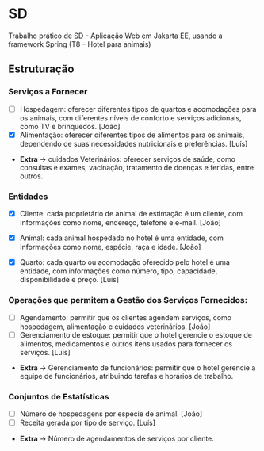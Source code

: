 # SD
Trabalho prático de SD - Aplicação Web em Jakarta EE, usando a framework Spring (T8 – Hotel para animais)

## Estruturação 

### Serviços a Fornecer
- [ ] Hospedagem: oferecer diferentes tipos de quartos e acomodações para os animais, com diferentes níveis de conforto e serviços adicionais, como TV e brinquedos. [João]
- [x] Alimentação: oferecer diferentes tipos de alimentos para os animais, dependendo de suas necessidades nutricionais e preferências. [Luís]
- **Extra** -> cuidados Veterinários: oferecer serviços de saúde, como consultas e exames, vacinação, tratamento de doenças e feridas, entre outros.

### Entidades
- [x] Cliente: cada proprietário de animal de estimação é um cliente, com informações como nome, endereço, telefone e e-mail. [João]
- [x] Animal: cada animal hospedado no hotel é uma entidade, com informações como nome, espécie, raça e idade. [João]
- [x] Quarto: cada quarto ou acomodação oferecido pelo hotel é uma entidade, com informações como número, tipo, capacidade, disponibilidade e preço. [Luís]


### Operações que permitem a Gestão dos Serviços Fornecidos:
- [ ] Agendamento: permitir que os clientes agendem serviços, como hospedagem, alimentação e cuidados veterinários. [João]
- [ ] Gerenciamento de estoque: permitir que o hotel gerencie o estoque de alimentos, medicamentos e outros itens usados ​​para fornecer os serviços. [Luís]
- **Extra** -> Gerenciamento de funcionários: permitir que o hotel gerencie a equipe de funcionários, atribuindo tarefas e horários de trabalho.


### Conjuntos de Estatísticas
- [ ] Número de hospedagens por espécie de animal. [João]
- [ ] Receita gerada por tipo de serviço. [Luís]
- **Extra** -> Número de agendamentos de serviços por cliente.







